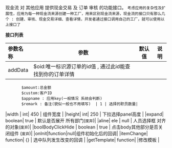 现金流 对 其他应用 提供现金交易 及 订单 审核 的功能接口。
`考虑应用的复杂性及扩展性，应用为每一种现金流来源创建一种工厂，用来区别现金流来源，现金流的接口只有那么几个 : 创建、审核、现金交易详细、查看详情，开发者通过接口调用自己的工厂，就可以使用以上接口了`

<strong>接口列表</strong>

| 参数名称  |     参数|  默认值  |说明     |
| :--------  |  ------- | ------| -------- |
|addData | $oid:唯一标识源订单的id值 , 通过此id能查找到你的订单详情  
           $amount:总金额  
           $custom:客户ID  
           $appname : 应用key(一般情况 系统会判断)  
           $remark : 备注(貌似一般也不用填写)  | 1 | 选择的职员数量|
|width | int| 450  | 组件宽度 |
|height| int| 250 | 下拉选择panel高度 |
|expand| boolean| true | 默认是否展开 所有部门(`废弃`)|
|aline| ele | null | 人员选择框 对齐的对象(`废弃`)|
|boolBodyClickHide | boolean | true | 点击body其他部分是否关闭组件 (`废弃`)| 
|onInit|function|null|组件初始化后的回调|
|itemChange| function| {} | 选中队列发生改变的回调 |
|getTemplate| function| |修改模板 |